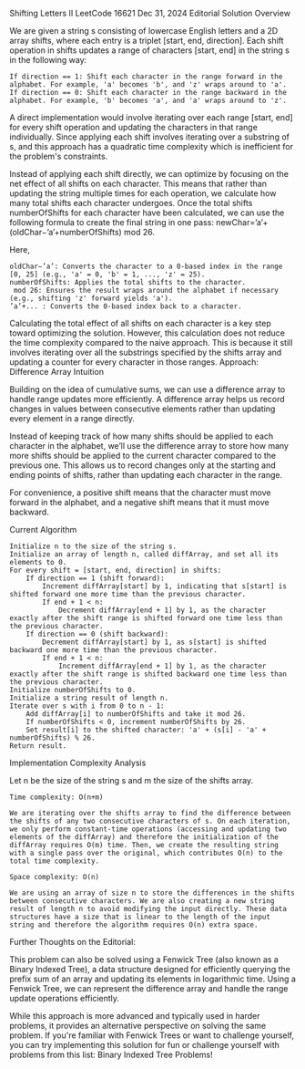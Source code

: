 Shifting Letters II
LeetCode
16621
Dec 31, 2024
Editorial
Solution
Overview

We are given a string s consisting of lowercase English letters and a 2D array shifts, where each entry is a triplet [start, end, direction]. Each shift operation in shifts updates a range of characters [start, end] in the string s in the following way:

    If direction == 1: Shift each character in the range forward in the alphabet. For example, 'a' becomes 'b', and 'z' wraps around to 'a'.
    If direction == 0: Shift each character in the range backward in the alphabet. For example, 'b' becomes 'a', and 'a' wraps around to 'z'.

A direct implementation would involve iterating over each range [start, end] for every shift operation and updating the characters in that range individually.
Since applying each shift involves iterating over a substring of s, and this approach has a quadratic time complexity which is inefficient for the problem's constraints.

Instead of applying each shift directly, we can optimize by focusing on the net effect of all shifts on each character. This means that rather than updating the string multiple times for each operation, we calculate how many total shifts each character undergoes. Once the total shifts numberOfShifts for each character have been calculated, we can use the following formula to create the final string in one pass:
newChar=’a’+(oldChar−’a’+numberOfShifts) mod 26.​

Here,

    oldChar−’a’: Converts the character to a 0-based index in the range [0, 25] (e.g., 'a' = 0, 'b' = 1, ..., 'z' = 25).
    numberOfShifts: Applies the total shifts to the character.
     mod 26: Ensures the result wraps around the alphabet if necessary (e.g., shifting 'z' forward yields 'a').
    ’a’+... : Converts the 0-based index back to a character.

Calculating the total effect of all shifts on each character is a key step toward optimizing the solution. However, this calculation does not reduce the time complexity compared to the naive approach. This is because it still involves iterating over all the substrings specified by the shifts array and updating a counter for every character in those ranges.
Approach: Difference Array
Intuition

Building on the idea of cumulative sums, we can use a difference array to handle range updates more efficiently. A difference array helps us record changes in values between consecutive elements rather than updating every element in a range directly.

Instead of keeping track of how many shifts should be applied to each character in the alphabet, we’ll use the difference array to store how many more shifts should be applied to the current character compared to the previous one. This allows us to record changes only at the starting and ending points of shifts, rather than updating each character in the range.

For convenience, a positive shift means that the character must move forward in the alphabet, and a negative shift means that it must move backward.

Current
Algorithm

    Initialize n to the size of the string s.
    Initialize an array of length n, called diffArray, and set all its elements to 0.
    For every shift = [start, end, direction] in shifts:
        If direction == 1 (shift forward):
            Increment diffArray[start] by 1, indicating that s[start] is shifted forward one more time than the previous character.
            If end + 1 < n:
                Decrement diffArray[end + 1] by 1, as the character exactly after the shift range is shifted forward one time less than the previous character.
        If direction == 0 (shift backward):
            Decrement diffArray[start] by 1, as s[start] is shifted backward one more time than the previous character.
            If end + 1 < n:
                Increment diffArray[end + 1] by 1, as the character exactly after the shift range is shifted backward one time less than the previous character.
    Initialize numberOfShifts to 0.
    Initialize a string result of length n.
    Iterate over s with i from 0 to n - 1:
        Add diffArray[i] to numberOfShifts and take it mod 26.
        If numberOfShifts < 0, increment numberOfShifts by 26.
        Set result[i] to the shifted character: 'a' + (s[i] - 'a' + numberOfShifts) % 26.
    Return result.

Implementation
Complexity Analysis

Let n be the size of the string s and m the size of the shifts array.

    Time complexity: O(n+m)

    We are iterating over the shifts array to find the difference between the shifts of any two consecutive characters of s. On each iteration, we only perform constant-time operations (accessing and updating two elements of the diffArray) and therefore the initialization of the diffArray requires O(m) time. Then, we create the resulting string with a single pass over the original, which contributes O(n) to the total time complexity.

    Space complexity: O(n)

    We are using an array of size n to store the differences in the shifts between consecutive characters. We are also creating a new string result of length n to avoid modifying the input directly. These data structures have a size that is linear to the length of the input string and therefore the algorithm requires O(n) extra space.

Further Thoughts on the Editorial:

This problem can also be solved using a Fenwick Tree (also known as a Binary Indexed Tree), a data structure designed for efficiently querying the prefix sum of an array and updating its elements in logarithmic time. Using a Fenwick Tree, we can represent the difference array and handle the range update operations efficiently.

While this approach is more advanced and typically used in harder problems, it provides an alternative perspective on solving the same problem. If you're familiar with Fenwick Trees or want to challenge yourself, you can try implementing this solution for fun or challenge yourself with problems from this list: Binary Indexed Tree Problems!